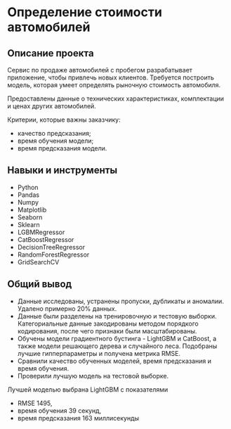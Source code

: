 # Определение стоимости автомобилей

## Описание проекта

Сервис по продаже автомобилей с пробегом разрабатывает приложение, чтобы привлечь новых клиентов. Требуется построить модель, которая умеет определять рыночную стоимость автомобиля. 

Предоставлены данные о технических характеристиках, комплектации и ценах других автомобилей.

Критерии, которые важны заказчику:
- качество предсказания;
- время обучения модели;
- время предсказания модели.

## Навыки и инструменты

- Python
- Pandas
- Numpy
- Matplotlib
- Seaborn
- Sklearn
- LGBMRegressor
- CatBoostRegressor
- DecisionTreeRegressor
- RandomForestRegressor
- GridSearchCV

## Общий вывод

* Данные исследованы, устранены пропуски, дубликаты и аномалии. Удалено примерно 20% данных.
* Данные были разделены на тренировочную и тестовую выборки. Категориальные данные закодированы методом порядкого кодирования, после чего признаки были масштабированы.
* Обучены модели градиентного бустинга - LightGBM и CatBoost, а также модели решающего дерева и случайного леса. Подобраны лучшие гипперпараметры и получена метрика RMSE.
* Сравнили качество обученных моделей, время предсказания и время обучения.
* Проверили лучшую модель на тестовой выборке.

Лучшей моделью выбрана LightGBM	с показателями 
* RMSE 1495, 
* время обучения 39 секунд, 
* время предсказания 163 миллисекунды

